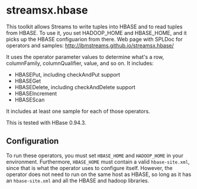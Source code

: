 streamsx.hbase
==============

This toolkit allows Streams to write tuples into HBASE and to read tuples from HBASE. To use it, you set HADOOP_HOME and HBASE_HOME, and it picks up the HBASE configuarion from there.  Web page with SPLDoc for operators and samples: http://ibmstreams.github.io/streamsx.hbase/

It uses the operator parameter values to determine what's a row, columnFamily, columnQualifier, value, and so on. It includes:
*    HBASEPut, including checkAndPut support
*    HBASEGet
*    HBASEDelete, including checkAndDelete support
*    HBASEIncrement
*    HBASEScan

It includes at least one sample for each of those operators.

This is tested with HBase 0.94.3.

## Configuration

To run these operators, you must set `HBASE_HOME` and `HADOOP_HOME` in your environment.  Furthermore, `HBASE_HOME` must contain a valid `hbase-site.xml`, since that is what the operator uses to configure itself.  However, the operator does not need to run on the same host as HBASE, so long as it has an `hbase-site.xml` and all the HBASE and hadoop libraries.  
